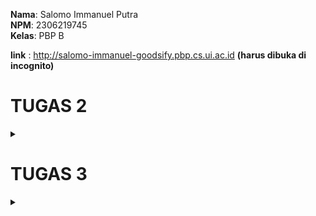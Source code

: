 **Nama**: Salomo Immanuel Putra  
**NPM**: 2306219745  
**Kelas**: PBP B

**link** : http://salomo-immanuel-goodsify.pbp.cs.ui.ac.id **(harus dibuka di incognito)**

# TUGAS 2

<details>
  <summary></summary>

### Proses Pembuatan Projek Django "Goodsify"


setelah mencoba mencari ide tentang aplikasi yang sesuai saya akhirnya terpikirkan untuk membuat aplikasi yang berfokus pada jual beli barang online atau _e-commerce_ yang akan saya beri nama `goodsify`. goodsify sendiri adalah aplikasi yang berfokus pada penjualan barang barang bekas atau tidak terpakai. nantinya user dapat menampilkan nama, gambar, harga, dan deskripsi produk yang mereka jual disana. dan dapat bertransaksi menggunakan kartu atau rekening yang sudah ditautkan. 

1. **Membuat sebuah proyek django baru**

    1. **Membuat sebuah repository Github baru** bernama `goodsify`.

    2. **Meng-clone repository kosong tersebut** ke komputer lokal:  
    ```bash
    git clone https://github.com/SalomoManullang/goodsify.git
    cd goodsify
    ```

    3. **Menghubungkan penyimpanan lokal dengan GitHub:**  
    ```bash
    git remote add origin https://github.com/SalomoManullang/goodsify.git
    ```

    4. **Membuat _Virtual Environment_ :**  
    ```bash
    python -m venv env
    ```

    5. **Mengaktifkan _Virtual Environment_ :**  
        ```bash
        env\Scripts\activate
        ```

    6. **Membuat file bernama `requirements.txt` dengan isi sebagai berikut:**

    ```
    django
    gunicorn
    whitenoise
    psycopg2-binary
    requests
    urllib3
    ```

    7. **Menginstall dependensi yang ada di `requirements.txt` dengan perintah berikut:**  
    ```bash
    pip install -r requirements.txt
    ```

    8. **buat projek django baru**
    ```bash
    django-admin startproject goodsify .
    ```
    9. **Menjalankan server**
    dengan mengubah isi dari allowed host agar terhubung dengan localhost komputer, saya dapat menentukan dimana server akan berjalan. kemudian saya juga men-run servernya.
    ```bash
    python manage.py runserver
    ```
    kemudian dengan mengecek di http://localhost:8000 saya bisa melihat apakah projek saya sudah berjalan atau belum

2. **Membuat aplikasi dengan nama `main` pada projek tersebut :**
   
   pertama tama saya membuat dahulu projek aplikasi dengan nama `main`
   ```bash
   python manage.py startapp main
   ```
   setelah itu saya mendaftarkan nama aplikasi main tersebut ke dalam `INSTALLED_APPS`

3. **Melakukan routing pada `main` agar dapat menjalankan aplikasi**

    kita perlu melakukan routing pada main agar web yang kita buat dapat diakses melalui web. pertama tama aku mengubah isi `urls.py` dan sesuaikan dengan appku yang namanya `main` dengan kode seperti ini:
    ```bash
    from django.urls import path
    from main.views import show_main

    app_name = 'main'

    urlpatterns = [
        path('', show_main, name='show_main'),
    ]
    ```
    Kemudian aku juga menambahkan `main.urls` ke dalam url patterns agar nantinya ketika aplikasi mau di run, yang ditampilkan adalah tampilan aplikasi main. 

4. **Membuat model pada aplikasi `main` dengan nama produk dan punya beberapa atribut wajib**

    Pertama tama, aku membuka `models.py` pada main, kemudian didalam models.py tersebut, aku menambahkan beberapa atribut seperti ini :
    ```bash 
    name = models.CharField(max_length=255)
    price = models.IntegerField()
    description = models.TextField()
    rating = models.PositiveSmallIntegerField(default=1, validators=[
        MinValueValidator(1),
        MaxValueValidator(5)])
    ```
    atribut yang aku tambahkan adalah nama, harga, deskripsi produk, serta rating bintang 1-5. 

5. **Membuat sebuah fungsi pada `views.py` untuk dikembalikan ke dalam sebuah template HTML yang menampilkan   nama aplikasi serta nama dan kelas kamu.**

    pertama tama, aku buat dahulu template HTML untuk nantinya akan menunjukkan beberapa artribut yang sudah kubuat. 
    ```bash
        <h3>Nama Produk:</h3>
    <p><strong>{{ name }}</strong></p> 

    <h3>Harga:</h3>
    <p><em>{{ price }}</em></p> 
    <h3>Deskripsi:</h3>
    <p>{{ description }}</p>

    <h3>Rating:</h3>
    <p>{{ rating }}</p>
    ```
    dengan menggunakan template ini, nantinya saya dapat mengubah konteks dari value masing masing atribut yang akan ditunjukkan. saya juga menggunakan beberapa syntax seperti strong untuk membuat HTML yang ditujukkan lebih rapi. Kemudian, saya menyesuaikan context yang terdapat dalam `views.py` agar sesuai dengan produk saya.

6. **Membuat sebuah routing pada `urls.py` aplikasi main untuk memetakan fungsi yang telah dibuat pada `views.py`.**

    aku menyesuaikan isi pada `urlspatterns` dan menambahkan main sebagai nama aplikasi
    ```bash
    urlpatterns = [
    path('', show_main, name='show_main'),
    ]
    ```
    show main digunakan agar nantinya yang ditujukkan adalah aplikasi main. path nya masih diisi kosong agar nantinya aplikasi dapat diakses secara langsung.

7. **Melakukan deployment ke PWS terhadap aplikasi yang sudah dibuat sehingga nantinya dapat diakses oleh teman-temanmu melalui Internet.**

    pertama tama aku membuat projek baru pada PWS yang aku beri nama goodsify, kemudian aku ubah isi `ALLOWED_HOST` pada `settings.py` dengan format <username-sso>-<nama proyek>.pbp.cs.ui.ac.id. sehingga link situsku menjadi `salomo-immanuel-goodsify.pbp.cs.ui.ac.id` kemudian saya memasukkan username dan password yang sudah diberikan sebelumnya. Kemudian, aku melakukan push ke dalam PWS dari penyimpanan lokalku. 
    ```bash
    git push pws main:master
    ```


### Request Client ke Web Aplikasi Berbasis Django

  ![WhatsApp Image 2024-09-10 at 23 17 34_49fe833e](https://github.com/user-attachments/assets/d4452b5c-5d7d-4a32-a0da-ec2f2df696d5)


1. Permintaan dari Pengguna: Pengguna mengakses URL tertentu (misalnya, /products), yang dikirimkan ke server Django.

2. urls.py: Server mencocokkan URL yang diminta dengan pola yang ada di urls.py dan meneruskannya ke fungsi yang sesuai di views.py.

3. views.py: View menangani request tersebut. Jika dibutuhkan, views.py berinteraksi dengan models.py untuk mengambil data dari basis data.

4. models.py: Data yang diperlukan diambil dari basis data melalui model, kemudian dikirim kembali ke views.py.

5. Template: views.py mengirimkan data yang diperoleh ke template HTML, yang kemudian merender data tersebut menjadi halaman web untuk dikirim kembali sebagai response kepada pengguna.



### Fungsi Git pada Pengembangan Perangkat Lunak

Git adalah Salah satu perangkat lunak atau tools kolaborasi _coding_ yang sering digunakan oleh programmer ketika mereka ingin mengerjakan suatu proyek yang membutuhkan banyak orang untuk mengerjakannya. Git memungkinkan mereka untuk menggabungkan kode mereka ke dalam satu repository seperti penyimpanan utama. Nantinya, programmer dapat mengerjakan bagian mereka masing masing baru di-_push_ ke dalam repository tersebut. Ini adalah beberapa fungsi git dalam pengembangan perangkat lunak:

1. **Dapat digunakan untuk kolaborasi**

    dengan menggunakna git, para programmer dapat mengunggah kode mereka ataupun mengambil kode orang lain sebagai inspirasi mereka. Dengan menggunakan repository, Setiap anggota tim dapat meng-clone repository ini ke komputer mereka, yang memungkinkan mereka bekerja secara lokal tanpa langsung memodifikasi repository utama. Dengan menggunakan merge, programmer juga bisa menggabungkan program mereka dengan program orang lain ke dalam 1 repository utama. Menggunakan branch, programmer daoat mengubah atau memperbarui program mereka tanpa harus mengubah data utama. Dalam jangka panjang, git dibutuhkan jika projeknya terus di-_update_

2. **Membantu mengorganisir**

    menggunakan git, kita dapat memasukkan README yang nantinya dapat menjadi panduan programmer untuk mengerjakan proyek, selain itu git juga tidak jarang untuk digunakan sebagai tempat penyimpanan cloud karena rapi dan bersih. 

3. **digunakan dalam proyek open source**

    Proyek open source adalah proyek pengembangan proyek di mana kode sumbernya (source code) tersedia secara bebas untuk dilihat, digunakan, dimodifikasi, dan didistribusikan oleh siapa saja. Artinya, siapa pun bisa berkontribusi untuk meningkatkan perangkat lunak tersebut atau menggunakan kodenya untuk membuat produk baru, tanpa perlu membayar lisensi. menggunakan fotur seperti clone, programmer dapat mengambil kode orang lain dan mengembangkannya. Disisi lain, proyek tersebut juga bisa di-_update_ oleh semua orang lewat perantara github. 

4. **Plattform yang fleksibel**

    Git adalah plattform yang serbaguna, bisa digunakan ketika ingin menyimpan data, mengambil referensi, membuat proyek, dan masih banyak kegunaan lainnya. dengan adanya plattform yang fleksibel, programmer tak perlu menggunakan banyak plattform, sehingga lebih efektif.

5. **Menjadi backup**

    Git dapat digunakan sebagai backup ketika data dalam penyimpanan lokal kita terhapus.



### Alasan Mengapa Framework Django Dijadikan Permulaan Pembelajaran Pengembangan Perangkat Lunak

Django sering dipilih sebagai framework untuk memulai belajar pengembangan perangkat lunak karena memiliki banyak keunggulan. Salah satunya, Django dibangun menggunakan Python, bahasa pemrograman dengan sintaks yang sederhana dan mudah dipelajari oleh pemula. Django juga menggunakan pola Model-View-Template (MVT) yang memisahkan komponen aplikasi dengan jelas, sehingga mempermudah pengembang dalam memahami cara berbagai bagian aplikasi web bekerja satu sama lain. Django juga sudah dilengkapi oleh fitur yang lengkap sehingga programmer tidak mulai dari nol. Kesimpulannya, django sudah lengkap dan mudah untuk dipelajari untuk pemula.


### Mengapa Model pada Django Disebut sebagai ORM?

ORM (Object-Relational Mapping) adalah teknik dalam pengembangan perangkat lunak yang memungkinkan pengembang untuk berinteraksi dengan basis data menggunakan objek-objek dari bahasa pemrograman yang mereka gunakan, alih-alih menulis perintah SQL langsung. Django disebut sebagai ORM (Object-Relational Mapping) karena Django menggunakan pendekatan ORM untuk mengelola interaksi antara aplikasi dan basis data.Pada Django, setiap model merupakan representasi dari tabel dalam basis data, di mana atribut model tersebut menggambarkan kolom-kolom dalam tabel. Dengan ORM, pengembang dapat melakukan operasi seperti membuat, membaca, memperbarui, dan menghapus data menggunakan python, sementara Django akan secara otomatis menerjemahkan tindakan tersebut ke dalam perintah SQL yang sesuai untuk berinteraksi dengan basis data. 

</details>


# TUGAS 3

<details>
  <summary></summary>

### Cara mengimplementasi _checklist_ diatas

1. **Cara mengimplementasikan form**

    pertama tama, saya membuat `forms.py` pada direktori `main`. pada file tersebut, saya membuat sebuah _blueprint_ forms dengan kode: 

    ```bash
    from django.forms import ModelForm
    from main.models import Product

    class ProductForm(ModelForm):
        class Meta:
            model = Product
            fields = ["name", "price", "description", "rating"]
    ```

    kemudian, dalam `views.py` saya membuat sebuah method untuk menciptakan produk sesuai dengan yang kita masukkan pada form. 

    ```bash
    def create_product(request):
        form = ProductForm(request.POST or None)

        if form.is_valid() and request.method == "POST":
            form.save()
            return redirect('main:show_main')

        context = {'form': form}
        return render(request, "create_product.html", context)
    ```

    Kemudian, untuk melakukan routing ke URL yang bersangkutan, aku menambahkan path baru ke dalam `URL_PATTERN`
    ```bash
        path('create-product', create_product, name='create_product'),
    ```

    Kemudian, dalam `views.py`, ubah context nya menjadi produk
    ```bash
        context = {
            'Products': products  # Ganti key menjadi 'Products' agar sesuai dengan template
        }
    ```
    Tidak lupa juga, saya kembali melengkapi `urls.py` agar tetap terhubung satu dengan lainnya. Setelah itu saya juga membuat halaman HTML baru pada direktori `main/templates`. yang bernama `create_product.html` yang isinya adalah _blueprint_ saat kita ingin membuat tombol membuat produk baru. Setelah itu, saya juga memodifikasi main.html untuk menampilkan tabel berisi produk produk yang sudah ditambahkan. 

    ```bash
    <table>
    <tr>
        <th>Nama Produk</th>
        <th>Harga</th>
        <th>Deskripsi</th>
        <th>Rating</th>
    </tr>

    {% comment %} Berikut cara memperlihatkan data Produk di bawah baris ini 
    {% endcomment %} 
    {% for Product in Products %}
    <tr>
        <td>{{ Product.name }}</td>
        <td>{{ Product.price }}</td>
        <td>{{ Product.description }}</td>
        <td>{{ Product.rating }}</td>
    </tr>
    {% endfor %}
    </table>
    ```

    dengan begitu, saya dapat membuat forum yang berisi pertanyaan terkait nama produk, harga, rating, dan deskripsi produk. Nantinya hasil jawaban tersebut akan tersimpan sebagai objek dan dituliskan dalam tabel.

    pertama tama, saya membuat `forms.py` pada direktori `main`. pada file tersebut, saya membuat sebuah _blueprint_ forms dengan kode: 

    ```bash
    from django.forms import ModelForm
    from main.models import Product

    class ProductForm(ModelForm):
        class Meta:
            model = Product
            fields = ["name", "price", "description", "rating"]
    ```

    kemudian, dalam `views.py` saya membuat sebuah method untuk menciptakan produk sesuai dengan yang kita masukkan pada form. 

    ```bash
    def create_product(request):
        form = ProductForm(request.POST or None)

        if form.is_valid() and request.method == "POST":
            form.save()
            return redirect('main:show_main')

        context = {'form': form}
        return render(request, "create_product.html", context)
    ```

    Kemudian, untuk melakukan routing ke URL yang bersangkutan, aku menambahkan path baru ke dalam `URL_PATTERN`
    ```bash
        path('create-product', create_product, name='create_product'),
    ```

    Kemudian, dalam `views.py`, ubah context nya menjadi produk
    ```bash
        context = {
            'Products': products  # Ganti key menjadi 'Products' agar sesuai dengan template
        }
    ```
    Tidak lupa juga, saya kembali melengkapi `urls.py` agar tetap terhubung satu dengan lainnya. Setelah itu saya juga membuat halaman HTML baru pada direktori `main/templates`. yang bernama `create_product.html` yang isinya adalah _blueprint_ saat kita ingin membuat tombol membuat produk baru. Setelah itu, saya juga memodifikasi main.html untuk menampilkan tabel berisi produk produk yang sudah ditambahkan. 

    ```bash
    <table>
    <tr>
        <th>Nama Produk</th>
        <th>Harga</th>
        <th>Deskripsi</th>
        <th>Rating</th>
    </tr>

    {% comment %} Berikut cara memperlihatkan data Produk di bawah baris ini 
    {% endcomment %} 
    {% for Product in Products %}
    <tr>
        <td>{{ Product.name }}</td>
        <td>{{ Product.price }}</td>
        <td>{{ Product.description }}</td>
        <td>{{ Product.rating }}</td>
    </tr>
    {% endfor %}
    </table>
    ```

    dengan begitu, saya dapat membuat forum yang berisi pertanyaan terkait nama produk, harga, rating, dan deskripsi produk. Nantinya hasil jawaban tersebut akan tersimpan sebagai objek dan dituliskan dalam tabel.


2. **Menambahkan 4 fungsi views baru untuk melihat objek yang sudah ditambahkan dalam format XML, JSON, XML by ID, dan JSON by ID.**

    untuk membuat kita dapat melihat objek yang sudah ditambahkan dalam format XML, JSON, XML by ID, dan JSON by ID. Kita pertama tama perlu membuat methodnya terlebih dahulu. Oleh karena itu, saya pertama tama import asset yang dibutuhkan terlebih dahulu.
    ```bash
    from django.http import HttpResponse
    from django.core import serializers
    ```

    Setelah itu, saya barulah membuat keempat method untuk melihat objek dalam format XML, JSON, XML by ID, dan JSON by ID. method ini saya masukkan dalam ``views.py``

    ```bash
    def show_xml(request):
        data = Product.objects.all()
        return HttpResponse(serializers.serialize("xml", data), content_type="application/xml")

    def show_json(request):
        data = Product.objects.all()
        return HttpResponse(serializers.serialize("json", data), content_type="application/json")

    def show_xml_by_id(request, id):
        data = Product.objects.filter(pk=id)
        return HttpResponse(serializers.serialize("xml", data), content_type="application/xml")

    def show_json_by_id(request, id):
        data = Product.objects.filter(pk=id)
        return HttpResponse(serializers.serialize("json", data), content_type="application/json")
    ```

    dengan keempat method tersebut, kita dapat melihat objek dalam berbagai format.

3. **Membuat routing URL untuk masing-masing views yang telah ditambahkan**
    
    untuk menghubungkan masing masing URL, pertama saya import terlebih dahulu function dari `views.py`

    ```bash
    from main.views import show_main, create_product, show_xml, show_json, show_xml_by_id, show_json_by_id
    ```

    Kemudian, dalam `urls.py`, saya menambahkan path keempat method tersebut 
    ```bash
    path('xml/', show_xml, name='show_xml'),
    path('json/', show_json, name='show_json'),
    path('xml/<str:id>/', show_xml_by_id, name='show_xml_by_id'),
    path('json/<str:id>/', show_json_by_id, name='show_json_by_id'),
    ```

    dengan menambahkan keempat path tersebut, url nya menjadi saling terhubung dengan sistem utama. 

### Mengapa kita memerlukan data delivery dalam pengimplementasian sebuah platform?

**Data delivery** adalah proses pengiriman dan pertukaran data dari satu sistem, aplikasi, atau perangkat ke sistem lainnya. Ini melibatkan transfer informasi secara efisien, akurat, dan aman melalui jaringan atau infrastruktur komunikasi. Data delivery sangat diperlukan dalam suatu platform karena:

1. **Medium Pengiriman yang Luas**  
   Data dapat dikirim melalui berbagai jaringan, seperti internet, intranet, atau jaringan lokal. Data delivery mencakup penggunaan protokol tertentu, seperti HTTP, TCP/IP, atau protokol khusus seperti MQTT untuk IoT.

2. **Dapat Menghubungkan Berbagai Komponen Platform**  
   Data delivery menghubungkan berbagai bagian platform (frontend, backend, database), sehingga pengguna dapat berinteraksi dengan platform dan data diproses sesuai kebutuhan.

3. **Pengelolaan dan Penyimpanan Data yang konsisten**  
   Saat data dikirimkan dari satu bagian platform ke bagian lain (misalnya dari frontend ke server atau dari server ke database), data delivery memastikan bahwa informasi yang dikirim disimpan dengan benar dan dapat diakses kembali jika diperlukan. Data delivery memastikan data yang dihasilkan atau diubah oleh satu komponen atau pengguna bisa diakses dan diperbarui di seluruh platform, menjaga konsistensi.

4. **Pengelolaan Data yang Aman**  
   Data delivery juga mencakup pengiriman data secara aman. Dalam platform, informasi sensitif seperti data pengguna atau transaksi keuangan harus dikirimkan dengan protokol aman (misalnya menggunakan enkripsi). Hal ini untuk mencegah peretasan atau penyalahgunaan data selama proses pengiriman.


### Menurutmu, mana yang lebih baik antara XML dan JSON? Mengapa JSON lebih populer dibandingkan XML?

**XML** (Extensible Markup Language) adalah format data berbasis tag yang kompleks dan menggunakan elemen-elemen dengan struktur hierarkis, sementara **JSON** (JavaScript Object Notation) adalah format data berbasis objek yang lebih sederhana, dengan pasangan key-value.**XML** lebih cocok digunakan dalam aplikasi yang memerlukan validasi data yang ketat dan integritas struktural tinggi, seperti dalam sistem perbankan atau asuransi. **JSON** lebih tepat digunakan dalam aplikasi web dan mobile karena sifatnya yang ringan dan cepat diproses. Format ini banyak dipakai dalam API modern seperti REST, di mana kecepatan dan efisiensi transfer data sangat penting. **XML** memiliki banyak fitur seperti schema validation dan namespace yang membuatnya ideal untuk dokumen dengan struktur yang lebih rumit, sedangkan **JSON** lebih ringan dan cepat untuk parsing, menjadikannya pilihan yang lebih populer untuk aplikasi web dan transfer data modern. 

Menurut saya pribadi, **JSON** lebih baik untuk digunakan dalam platform karena saya sendiri masih belajar dalam membuat platform sehingga saya lebih membutuhkan kemudahan dibandingkan fitur yang lengkap. Saya sendiri juga masih belum butuh untuk membuat platform yang cukup rumit untuk menggunakan **XML**. Kemudahan **JSON** itulah yang membuat saya berpikir **JSON** lebih baik.

### Jelaskan fungsi dari method `is_valid()` pada form Django dan mengapa kita membutuhkan method tersebut?

Method `is_valid()` pada form Django berfungsi untuk memeriksa apakah data yang dimasukkan ke dalam form sesuai dengan aturan validasi yang telah ditentukan. Saat form diisi dan disubmit, Django menggunakan `is_valid()` untuk memastikan bahwa semua input memenuhi persyaratan, seperti format data, panjang karakter, dan tipe data yang benar. Method ini memeriksa setiap field, mendeteksi kesalahan, dan mengembalikan False jika ada data yang tidak valid, memungkinkan pengguna untuk memperbaiki input. Selain itu, `is_valid()` menghentikan proses lebih lanjut, seperti penyimpanan ke database, guna mencegah data yang salah atau rusak masuk ke sistem. Dengan demikian, method ini juga meningkatkan keamanan aplikasi, mencegah serangan injeksi (seperti SQL injection) dengan memastikan hanya data yang sah dan sesuai aturan yang diproses.

### Mengapa kita membutuhkan `csrf_token` saat membuat form di Django? Apa yang dapat terjadi jika kita tidak menambahkan `csrf_token` pada form Django? Bagaimana hal tersebut dapat dimanfaatkan oleh penyerang?

**CSRF** (Cross-Site Request Forgery) adalah jenis serangan di mana penyerang dapat memaksa pengguna untuk mengirim permintaan yang tidak diinginkan dari browser mereka tanpa sepengetahuan mereka. Django menggunakan `csrf_token` untuk melindungi form dari serangan ini. Token ini adalah nilai unik yang dihasilkan setiap kali halaman dengan form dimuat dan harus dikirim bersama dengan permintaan POST. Ini memastikan bahwa permintaan hanya valid jika berasal dari sumber yang sah.

Jika `csrf_token` tidak ditambahkan, aplikasi menjadi rentan terhadap serangan CSRF. Penyerang dapat membuat pengguna tanpa sadar mengirimkan permintaan berbahaya, seperti mengubah pengaturan akun atau melakukan transaksi yang tidak diinginkan, tanpa persetujuan pengguna.

Penyerang bisa memanfaatkan celah keamanan ini dengan membuat sebuah halaman berbahaya yang secara diam-diam mengirimkan permintaan ke aplikasi Django atas nama pengguna yang sedang aktif masuk. Misalnya, penyerang bisa membuat skrip yang secara otomatis melakukan permintaan POST ke server tanpa sepengetahuan pengguna. Tanpa adanya csrf_token, server tidak akan memiliki cara untuk membedakan apakah permintaan itu sah atau tidak. Hal ini dapat dimanfaatkan untuk mengubah pengaturan akun kalian.

### Sreenshot Postman

1. **Format XML**
   ![image](https://github.com/user-attachments/assets/2965dd12-4283-426c-941a-371f35f45411)

2. **Format JSON**
   ![image](https://github.com/user-attachments/assets/b4cbfe47-4669-452f-b4d1-a381133f3ec0)

3. 
</details>









